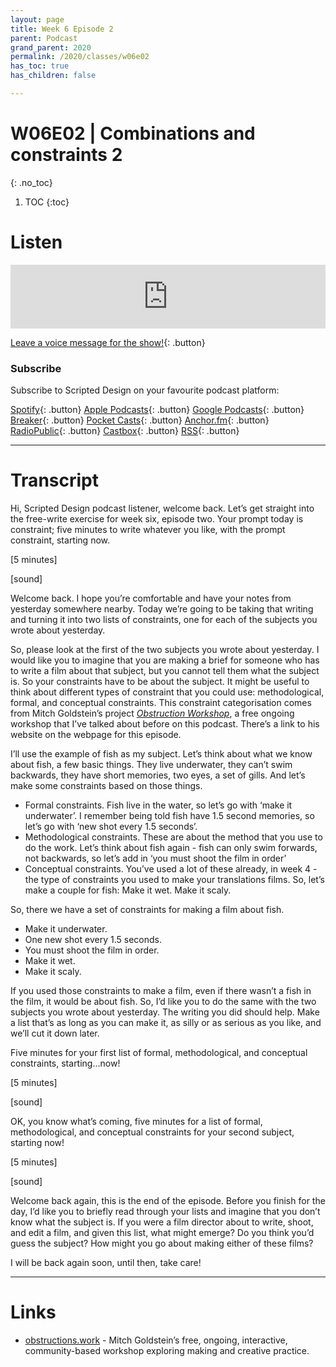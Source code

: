 ```yaml
---
layout: page
title: Week 6 Episode 2
parent: Podcast
grand_parent: 2020
permalink: /2020/classes/w06e02
has_toc: true
has_children: false

---
```


# W06E02 | Combinations and constraints 2
{: .no_toc}

1. TOC
{:toc}



# Listen

<iframe src="https://anchor.fm/scripteddesign/embed/episodes/S01-W06-E02-Scripted-Design--Week-6-Episode-2-emjqm1" height="102px" width="100%" frameborder="0" scrolling="no"></iframe>

<br>

[Leave a voice message for the show!](https://anchor.fm/scripteddesign/message){: .button}

### Subscribe

Subscribe to Scripted Design on your favourite podcast platform:

[Spotify](https://open.spotify.com/show/3sYD3KyPJXnIHUY2m2uFcy){: .button} [Apple Podcasts](https://podcasts.apple.com/nl/podcast/scripted-design/id1533696064?l=en){: .button} [Google Podcasts](https://www.google.com/podcasts?feed=aHR0cHM6Ly9hbmNob3IuZm0vcy8zN2QzMjZjNC9wb2RjYXN0L3Jzcw==){: .button} [Breaker](https://breaker.audio/scripted-design){: .button} [Pocket Casts](https://pca.st/h40ivs5f){: .button} [Anchor.fm](https://anchor.fm/scripteddesign){: .button} [RadioPublic](https://radiopublic.com/scripted-design-WaxpdP){: .button} [Castbox](https://castbox.fm/channel/Scripted-Design-id3371338){: .button} [RSS](https://anchor.fm/s/37d326c4/podcast/rss){: .button}

---

# Transcript



Hi, Scripted Design podcast listener, welcome back. Let’s get straight into the free-write exercise for week six, episode two. Your prompt today is constraint; five minutes to write whatever you like, with the prompt constraint, starting now.

[5 minutes]

[sound]

Welcome back. I hope you’re comfortable and have your notes from yesterday somewhere nearby. Today we’re going to be taking that writing and turning it into two lists of constraints, one for each of the subjects you wrote about yesterday.

So, please look at the first of the two subjects you wrote about yesterday. I would like you to imagine that you are making a brief for someone who has to write a film about that subject, but you cannot tell them what the subject is. So your constraints have to be about the subject. It might be useful to think about different types of constraint that you could use: methodological, formal, and conceptual constraints. This constraint categorisation comes from Mitch Goldstein’s project _[Obstruction Workshop](https://obstructions.work)_, a free ongoing workshop that I’ve talked about before on this podcast. There’s a link to his website on the webpage for this episode.

I’ll use the example of fish as my subject. Let’s think about what we know about fish, a few basic things. They live underwater, they can’t swim backwards, they have short memories, two eyes, a set of gills. And let’s make some constraints based on those things.



*   Formal constraints. Fish live in the water, so let’s go with ‘make it underwater’. I remember being told fish have 1.5 second memories, so let’s go with ‘new shot every 1.5 seconds’.
*   Methodological constraints. These are about the method that you use to do the work. Let’s think about fish again - fish can only swim forwards, not backwards, so let’s add in ‘you must shoot the film in order’
*   Conceptual constraints. You’ve used a lot of these already, in week 4 - the type of constraints you used to make your translations films. So, let’s make a couple for fish: Make it wet. Make it scaly.

So, there we have a set of constraints for making a film about fish.



*   Make it underwater.
*   One new shot every 1.5 seconds.
*   You must shoot the film in order.
*   Make it wet.
*   Make it scaly.

If you used those constraints to make a film, even if there wasn’t a fish in the film, it would be about fish. So, I’d like you to do the same with the two subjects you wrote about yesterday. The writing you did should help. Make a list that’s as long as you can make it, as silly or as serious as you like, and we’ll cut it down later.

Five minutes for your first list of formal, methodological, and conceptual constraints, starting...now!

[5 minutes]

[sound]

OK, you know what’s coming, five minutes for a list of formal, methodological, and conceptual constraints for your second subject, starting now!

[5 minutes]

[sound]

Welcome back again, this is the end of the episode. Before you finish for the day, I’d like you to briefly read through your lists and imagine that you don’t know what the subject is. If you were a film director about to write, shoot, and edit a film, and given this list, what might emerge? Do you think you’d guess the subject? How might you go about making either of these films?

I will be back again soon, until then, take care!


---


# Links


*   [obstructions.work](https://obstructions.work) - Mitch Goldstein’s free, ongoing, interactive, community-based workshop exploring making and creative practice.
